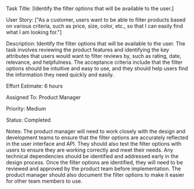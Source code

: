 Task Title: [Identify the filter options that will be available to the user.]

User Story: ["As a customer, users want to be able to filter products based on various criteria, such as price, size, color, etc., so that I can easily find what I am looking for."]

Description: Identify the filter options that will be available to the user. The task involves reviewing the product features and identifying the key attributes that users would want to filter reviews by, such as rating, date, relevance, and helpfulness. The acceptance criteria include that the filter options should be intuitive and easy to use, and they should help users find the information they need quickly and easily.

Effort Estimate: 6 hours

Assigned To: Product Manager

Priority: Medium

Status: Completed

Notes: The product manager will need to work closely with the design and development teams to ensure that the filter options are accurately reflected in the user interface and API. They should also test the filter options with users to ensure they are working correctly and meet their needs. Any technical dependencies should be identified and addressed early in the design process. Once the filter options are identified, they will need to be reviewed and approved by the product team before implementation. The product manager should also document the filter options to make it easier for other team members to use.




